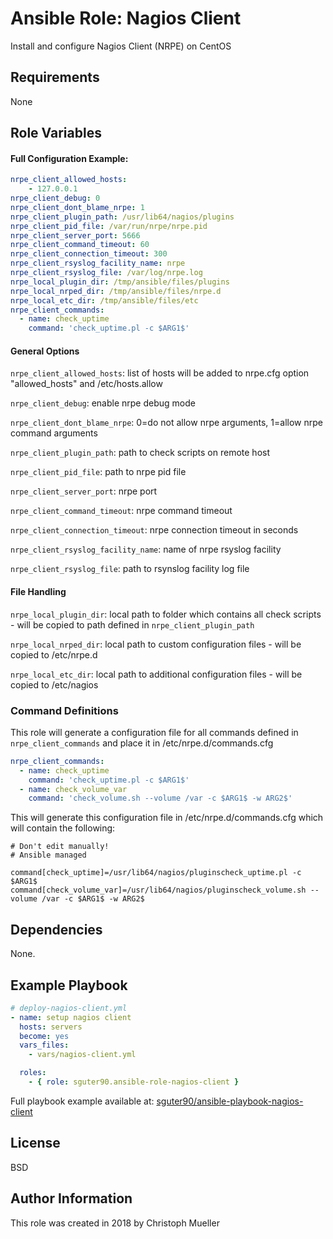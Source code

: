 Ansible Role: Nagios Client
=========

Install and configure Nagios Client (NRPE) on CentOS

Requirements
------------

None

Role Variables
--------------
#### Full Configuration Example:
```yaml
nrpe_client_allowed_hosts:
    - 127.0.0.1
nrpe_client_debug: 0
nrpe_client_dont_blame_nrpe: 1
nrpe_client_plugin_path: /usr/lib64/nagios/plugins
nrpe_client_pid_file: /var/run/nrpe/nrpe.pid
nrpe_client_server_port: 5666
nrpe_client_command_timeout: 60
nrpe_client_connection_timeout: 300
nrpe_client_rsyslog_facility_name: nrpe
nrpe_client_rsyslog_file: /var/log/nrpe.log
nrpe_local_plugin_dir: /tmp/ansible/files/plugins
nrpe_local_nrped_dir: /tmp/ansible/files/nrpe.d
nrpe_local_etc_dir: /tmp/ansible/files/etc
nrpe_client_commands:
  - name: check_uptime
    command: 'check_uptime.pl -c $ARG1$'
```

#### General Options

`nrpe_client_allowed_hosts`: list of hosts will be added to nrpe.cfg option "allowed_hosts" and /etc/hosts.allow

`nrpe_client_debug`: enable nrpe debug mode

`nrpe_client_dont_blame_nrpe`:  0=do not allow nrpe arguments, 1=allow nrpe command arguments

`nrpe_client_plugin_path`: path to check scripts on remote host

`nrpe_client_pid_file`: path to nrpe pid file

`nrpe_client_server_port`: nrpe port

`nrpe_client_command_timeout`: nrpe command timeout

`nrpe_client_connection_timeout`: nrpe connection timeout in seconds

`nrpe_client_rsyslog_facility_name`: name of nrpe rsyslog facility

`nrpe_client_rsyslog_file`: path to rsynslog facility log file

#### File Handling

`nrpe_local_plugin_dir`: local path to folder which contains all check scripts - will be copied to path defined in `nrpe_client_plugin_path`

`nrpe_local_nrped_dir`: local path to custom configuration files - will be copied to /etc/nrpe.d

`nrpe_local_etc_dir`: local path to additional configuration files - will be copied to /etc/nagios 

### Command Definitions
This role will generate a configuration file for all commands defined in `nrpe_client_commands` and place it in /etc/nrpe.d/commands.cfg

```yaml
nrpe_client_commands:
  - name: check_uptime
    command: 'check_uptime.pl -c $ARG1$'
  - name: check_volume_var
    command: 'check_volume.sh --volume /var -c $ARG1$ -w ARG2$'
```

This will generate this configuration file in /etc/nrpe.d/commands.cfg which will contain the following:
```
# Don't edit manually!
# Ansible managed

command[check_uptime]=/usr/lib64/nagios/pluginscheck_uptime.pl -c $ARG1$
command[check_volume_var]=/usr/lib64/nagios/pluginscheck_volume.sh --volume /var -c $ARG1$ -w ARG2$
```



Dependencies
------------

None.

Example Playbook
----------------

```yaml
# deploy-nagios-client.yml
- name: setup nagios client
  hosts: servers
  become: yes
  vars_files:
    - vars/nagios-client.yml

  roles:
    - { role: sguter90.ansible-role-nagios-client }
```

Full playbook example available at: [sguter90/ansible-playbook-nagios-client](https://github.com/sguter90/ansible-playbook-nagios-client)

License
-------

BSD

Author Information
------------------

This role was created in 2018 by Christoph Mueller

